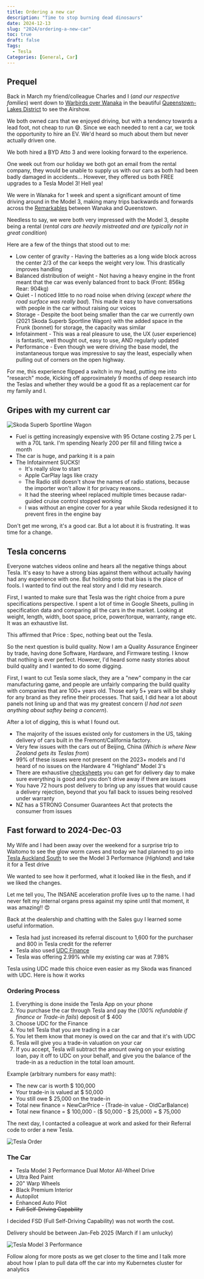 ```yaml
---
title: Ordering a new car
description: "Time to stop burning dead dinosaurs"
date: 2024-12-13
slug: "2024/ordering-a-new-car"
toc: true
draft: false
Tags:
  - Tesla
Categories: [General, Car]
---
```


## Prequel

Back in March my friend/colleague Charles and I (_and our respective families_) went down to [Warbirds over Wanaka](https://www.warbirdsoverwanaka.com/) in the beautiful [Queenstown-Lakes District](https://en.wikipedia.org/wiki/Queenstown-Lakes_District) to see the Airshow.

We both owned cars that we enjoyed driving, but with a tendency towards a lead foot, not cheap to run 😅. Since we each needed to rent a car, we took the opportunity to hire an EV. We'd heard so much about them but never actually driven one.

We both hired a BYD Atto 3 and were looking forward to the experience.

One week out from our holiday we both got an email from the rental company, they would be unable to supply us with our cars as both had been badly damaged in accidents...
However, they offered us both FREE upgrades to a Tesla Model 3! Hell yea!

We were in Wanaka for 1 week and spent a significant amount of time driving around in the Model 3, making many trips backwards and forwards across the [Remarkables](https://en.wikipedia.org/wiki/The_Remarkables) between Wanaka and Queenstown.

Needless to say, we were both very impressed with the Model 3, despite being a rental (_rental cars are heavily mistreated and are typically not in great condition_)

Here are a few of the things that stood out to me:

- Low center of gravity - Having the batteries as a long wide block across the center 2/3 of the car keeps the weight very low. This drastically improves handling
- Balanced distribution of weight - Not having a heavy engine in the front meant that the car was evenly balanced front to back (Front: 856kg Rear: 904kg)
- Quiet - I noticed little to no road noise when driving (_except where the road surface was really bad_). This made it easy to have conversations with people in the car without raising our voices
- Storage - Despite the boot being smaller than the car we currently own (2021 Skoda Superb Sportline Wagon) with the added space in the Frunk (bonnet) for storage, the capacity was similar
- Infotainment - This was a real pleasure to use, the UX (user experience) is fantastic, well thought out, easy to use, AND regularly updated
- Performance - Even though we were driving the base model, the instantaneous torque was impressive to say the least, especially when pulling out of corners on the open highway.

For me, this experience flipped a switch in my head, putting me into "research" mode, Kicking off approximately 9 months of deep research into the Teslas and whether they would be a good fit as a replacement car for my family and I.

## Gripes with my current car

![Skoda Superb Sportline Wagon](/skoda.jpg)

- Fuel is getting increasingly expensive with 95 Octane costing 2.75 per L with a 70L tank. I'm spending Nearly 200 per fill and filling twice a month
- The car is huge, and parking it is a pain
- The Infotainment SUCKS!
  - It's really slow to start
  - Apple CarPlay lags like crazy
  - The Radio still doesn't show the names of radio stations, because the importer won't allow it for privacy reasons...
  - It had the steering wheel replaced multiple times because radar-guided cruise control stopped working
  - I was without an engine cover for a year while Skoda redesigned it to prevent fires in the engine bay

Don't get me wrong, it's a good car. But a lot about it is frustrating.
It was time for a change.

## Tesla concerns

Everyone watches videos online and hears all the negative things about Tesla. It's easy to have a strong bias against them without actually having had any experience with one.
But holding onto that bias is the place of fools. I wanted to find out the real story and I did my research.

First, I wanted to make sure that Tesla was the right choice from a pure specifications perspective.
I spent a lot of time in Google Sheets, pulling in specification data and comparing all the cars in the market.
Looking at weight, length, width, boot space, price, power/torque, warranty, range etc. It was an exhaustive list.

This affirmed that Price : Spec, nothing beat out the Tesla.

So the next question is build quality.
Now I am a Quality Assurance Engineer by trade, having done Software, Hardware, and Firmware testing. I know that nothing is ever perfect. However, I'd heard some nasty stories about build quality and I wanted to do some digging.

First, I want to cut Tesla some slack, they are a "new" company in the car manufacturing game, and people are unfairly comparing the build quality with companies that are 100+ years old.
Those early 5+ years will be shaky for any brand as they refine their processes.
That said, I did hear a lot about panels not lining up and that was my greatest concern (_I had not seen anything about saftey being a concern_).

After a lot of digging, this is what I found out.

- The majority of the issues existed only for customers in the US, taking delivery of cars built in the Fremont/California factory.
- Very few issues with the cars out of Beijing, China (_Which is where New Zealand gets its Teslas from_)
- 99% of these issues were not present on the 2023+ models and I'd heard of no issues on the Hardware 4 "Highland" Model 3's
- There are exhaustive [checksheets](https://jeremiahjones.gumroad.com/l/M3HChecklist) you can get for delivery day to make sure everything is good and you don't drive away if there are issues
- You have 72 hours post delivery to bring up any issues that would cause a delivery rejection, beyond that you fall back to issues being resolved under warranty
- NZ has a STRONG Consumer Guarantees Act that protects the consumer from issues

## Fast forward to 2024-Dec-03

My Wife and I had been away over the weekend for a surprise trip to Waitomo to see the glow worm caves and today we had planned to go into [Tesla Auckland South](https://www.tesla.com/en_ZA/findus/location/service/TeslaCentreAucklandSouth) to see the Model 3 Performance (_Highland_) and take it for a Test drive

We wanted to see how it performed, what it looked like in the flesh, and if we liked the changes.

Let me tell you, The INSANE acceleration profile lives up to the name. I had never felt my internal organs press against my spine until that moment, it was amazing‼️ 😍

Back at the dealership and chatting with the Sales guy I learned some useful information.

- Tesla had just increased its referral discount to 1,600 for the purchaser and 800 in Tesla credit for the referrer
- Tesla also used [UDC Finance](https://www.udc.co.nz/index.html)
- Tesla was offering 2.99% while my existing car was at 7.98%

Tesla using UDC made this choice even easier as my Skoda was financed with UDC. Here is how it works

### Ordering Process

1. Everything is done inside the Tesla App on your phone
1. You purchase the car through Tesla and pay the (_100% refundable if finance or Trade-in fails_) deposit of $ 400
1. Choose UDC for the Finance
1. You tell Tesla that you are trading in a car
1. You let them know that money is owed on the car and that it's with UDC
1. Tesla will give you a trade-in valuation on your car
1. If you accept, Tesla will subtract the amount owing on your existing loan, pay it off to UDC on your behalf, and give you the balance of the trade-in as a reduction in the total loan amount.

Example (arbitrary numbers for easy math):

- The new car is worth $ 100,000
- Your trade-in is valued at $ 50,000
- You still owe $ 25,000 on the trade-in
- Total new finance = NewCarPrice - (Trade-in value - OldCarBalance)
- Total new finance = $ 100,000 - ($ 50,000 - $ 25,000) = $ 75,000

The next day, I contacted a colleague at work and asked for their Referral code to order a new Tesla.

![Tesla Order](/tesla-order.jpeg)

### The Car

- Tesla Model 3 Performance Dual Motor All-Wheel Drive
- Ultra Red Paint
- 20" Warp Wheels
- Black Premium Interior
- Autopilot
- Enhanced Auto Pilot
- ~~Full Self-Driving Capability~~

I decided FSD (Full Self-Driving Capability) was not worth the cost.

Delivery should be between Jan-Feb 2025 (March if I am unlucky)

![Tesla Model 3 Performance](/M3P-Red.jpeg)

Follow along for more posts as we get closer to the time and I talk more about how I plan to pull data off the car into my Kubernetes cluster for analytics
